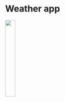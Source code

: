 # Weather app
<img src="https://github.com/jarekzielinski/weather/assets/25159787/8aa157db-0069-4cf4-8ee3-8171999fb616" width=25% height=25%>

